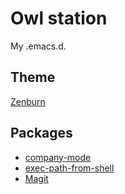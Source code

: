# Owl station
My .emacs.d.

## Theme
[Zenburn](https://github.com/bbatsov/zenburn-emacs)

## Packages
* [company-mode](http://company-mode.github.io)
* [exec-path-from-shell](https://github.com/purcell/exec-path-from-shell)
* [Magit](https://magit.vc)

